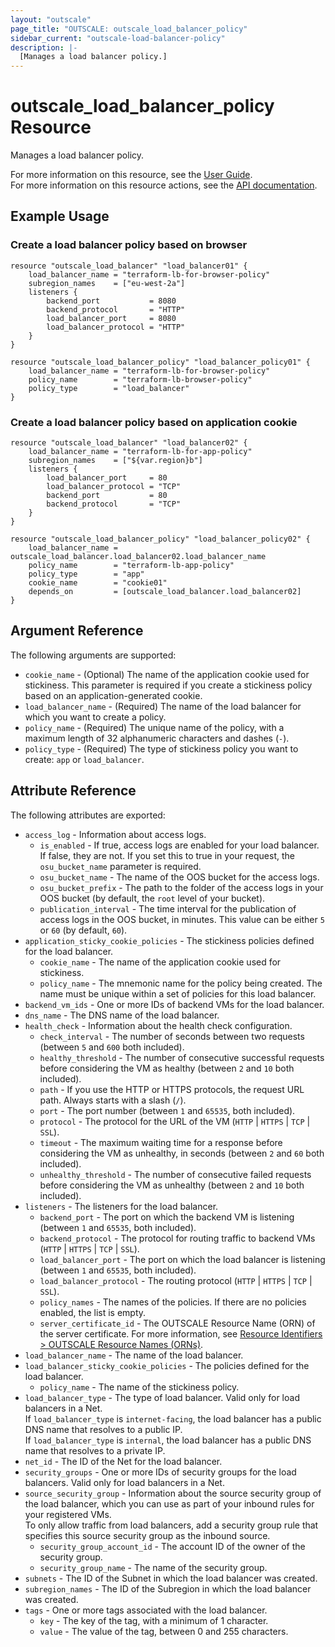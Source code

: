 ```yaml
---
layout: "outscale"
page_title: "OUTSCALE: outscale_load_balancer_policy"
sidebar_current: "outscale-load-balancer-policy"
description: |-
  [Manages a load balancer policy.]
---
```


# outscale_load_balancer_policy Resource

Manages a load balancer policy.

For more information on this resource, see the [User Guide](https://docs.outscale.com/en/userguide/About-Load-Balancers.html).  
For more information on this resource actions, see the [API documentation](https://docs.outscale.com/api#3ds-outscale-api-loadbalancerpolicy).

## Example Usage

### Create a load balancer policy based on browser

```hcl
resource "outscale_load_balancer" "load_balancer01" {
    load_balancer_name = "terraform-lb-for-browser-policy"
    subregion_names    = ["eu-west-2a"]
    listeners {
        backend_port           = 8080
        backend_protocol       = "HTTP"  
        load_balancer_port     = 8080
        load_balancer_protocol = "HTTP"
    }
}

resource "outscale_load_balancer_policy" "load_balancer_policy01" {
    load_balancer_name = "terraform-lb-for-browser-policy"
    policy_name        = "terraform-lb-browser-policy"
    policy_type        = "load_balancer"
}
```

### Create a load balancer policy based on application cookie

```hcl
resource "outscale_load_balancer" "load_balancer02" {
    load_balancer_name = "terraform-lb-for-app-policy"
    subregion_names    = ["${var.region}b"]
    listeners {
        load_balancer_port     = 80
        load_balancer_protocol = "TCP"
        backend_port           = 80
        backend_protocol       = "TCP"
    }
}

resource "outscale_load_balancer_policy" "load_balancer_policy02" {
    load_balancer_name = outscale_load_balancer.load_balancer02.load_balancer_name
    policy_name        = "terraform-lb-app-policy"
    policy_type        = "app"
    cookie_name        = "cookie01"
    depends_on         = [outscale_load_balancer.load_balancer02]
}
```

## Argument Reference

The following arguments are supported:

* `cookie_name` - (Optional) The name of the application cookie used for stickiness. This parameter is required if you create a stickiness policy based on an application-generated cookie.
* `load_balancer_name` - (Required) The name of the load balancer for which you want to create a policy.
* `policy_name` - (Required) The unique name of the policy, with a maximum length of 32 alphanumeric characters and dashes (`-`).
* `policy_type` - (Required) The type of stickiness policy you want to create: `app` or `load_balancer`.

## Attribute Reference

The following attributes are exported:

* `access_log` - Information about access logs.
    * `is_enabled` - If true, access logs are enabled for your load balancer. If false, they are not. If you set this to true in your request, the `osu_bucket_name` parameter is required.
    * `osu_bucket_name` - The name of the OOS bucket for the access logs.
    * `osu_bucket_prefix` - The path to the folder of the access logs in your OOS bucket (by default, the `root` level of your bucket).
    * `publication_interval` - The time interval for the publication of access logs in the OOS bucket, in minutes. This value can be either `5` or `60` (by default, `60`).
* `application_sticky_cookie_policies` - The stickiness policies defined for the load balancer.
    * `cookie_name` - The name of the application cookie used for stickiness.
    * `policy_name` - The mnemonic name for the policy being created. The name must be unique within a set of policies for this load balancer.
* `backend_vm_ids` - One or more IDs of backend VMs for the load balancer.
* `dns_name` - The DNS name of the load balancer.
* `health_check` - Information about the health check configuration.
    * `check_interval` - The number of seconds between two requests (between `5` and `600` both included).
    * `healthy_threshold` - The number of consecutive successful requests before considering the VM as healthy (between `2` and `10` both included).
    * `path` - If you use the HTTP or HTTPS protocols, the request URL path. Always starts with a slash (`/`).
    * `port` - The port number (between `1` and `65535`, both included).
    * `protocol` - The protocol for the URL of the VM (`HTTP` \| `HTTPS` \| `TCP` \| `SSL`).
    * `timeout` - The maximum waiting time for a response before considering the VM as unhealthy, in seconds (between `2` and `60` both included).
    * `unhealthy_threshold` - The number of consecutive failed requests before considering the VM as unhealthy (between `2` and `10` both included).
* `listeners` - The listeners for the load balancer.
    * `backend_port` - The port on which the backend VM is listening (between `1` and `65535`, both included).
    * `backend_protocol` - The protocol for routing traffic to backend VMs (`HTTP` \| `HTTPS` \| `TCP` \| `SSL`).
    * `load_balancer_port` - The port on which the load balancer is listening (between `1` and `65535`, both included).
    * `load_balancer_protocol` - The routing protocol (`HTTP` \| `HTTPS` \| `TCP` \| `SSL`).
    * `policy_names` - The names of the policies. If there are no policies enabled, the list is empty.
    * `server_certificate_id` - The OUTSCALE Resource Name (ORN) of the server certificate. For more information, see [Resource Identifiers > OUTSCALE Resource Names (ORNs)](https://docs.outscale.com/en/userguide/Resource-Identifiers.html#_outscale_resource_names_orns).
* `load_balancer_name` - The name of the load balancer.
* `load_balancer_sticky_cookie_policies` - The policies defined for the load balancer.
    * `policy_name` - The name of the stickiness policy.
* `load_balancer_type` - The type of load balancer. Valid only for load balancers in a Net.<br />
If `load_balancer_type` is `internet-facing`, the load balancer has a public DNS name that resolves to a public IP.<br />
If `load_balancer_type` is `internal`, the load balancer has a public DNS name that resolves to a private IP.
* `net_id` - The ID of the Net for the load balancer.
* `security_groups` - One or more IDs of security groups for the load balancers. Valid only for load balancers in a Net.
* `source_security_group` - Information about the source security group of the load balancer, which you can use as part of your inbound rules for your registered VMs.<br />
To only allow traffic from load balancers, add a security group rule that specifies this source security group as the inbound source.
    * `security_group_account_id` - The account ID of the owner of the security group.
    * `security_group_name` - The name of the security group.
* `subnets` - The ID of the Subnet in which the load balancer was created.
* `subregion_names` - The ID of the Subregion in which the load balancer was created.
* `tags` - One or more tags associated with the load balancer.
    * `key` - The key of the tag, with a minimum of 1 character.
    * `value` - The value of the tag, between 0 and 255 characters.

